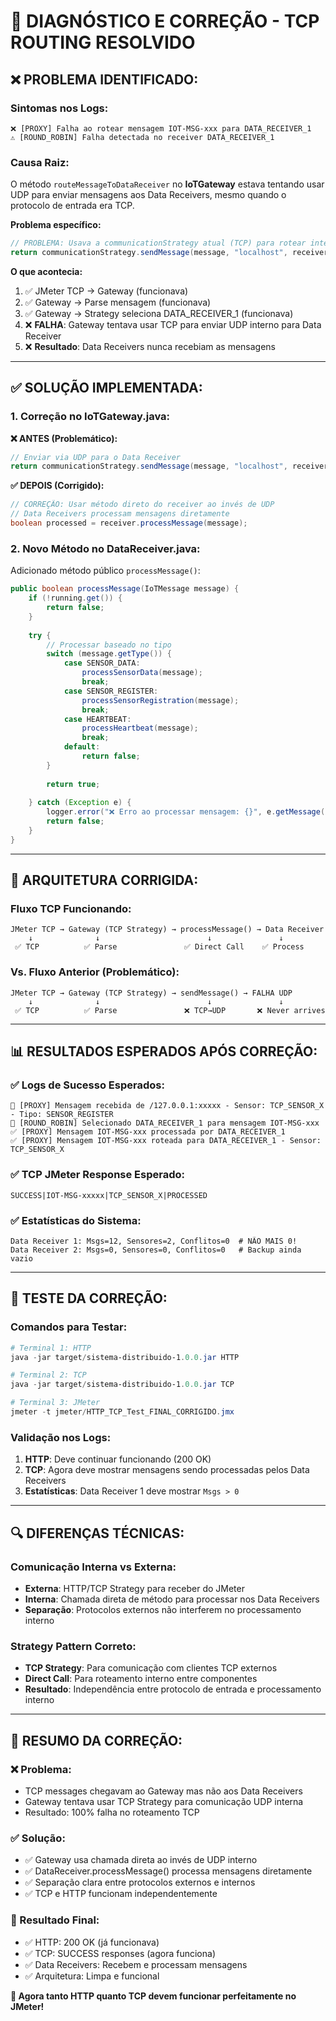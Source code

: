 # 🔧 DIAGNÓSTICO E CORREÇÃO - TCP ROUTING RESOLVIDO

## ❌ **PROBLEMA IDENTIFICADO:**

### **Sintomas nos Logs:**
```
❌ [PROXY] Falha ao rotear mensagem IOT-MSG-xxx para DATA_RECEIVER_1
⚠️ [ROUND_ROBIN] Falha detectada no receiver DATA_RECEIVER_1
```

### **Causa Raiz:**
O método `routeMessageToDataReceiver` no **IoTGateway** estava tentando usar UDP para enviar mensagens aos Data Receivers, mesmo quando o protocolo de entrada era TCP.

**Problema específico:**
```java
// PROBLEMA: Usava a communicationStrategy atual (TCP) para rotear internamente
return communicationStrategy.sendMessage(message, "localhost", receiver.getPort());
```

**O que acontecia:**
1. ✅ JMeter TCP → Gateway (funcionava)
2. ✅ Gateway → Parse mensagem (funcionava)  
3. ✅ Gateway → Strategy seleciona DATA_RECEIVER_1 (funcionava)
4. ❌ **FALHA**: Gateway tentava usar TCP para enviar UDP interno para Data Receiver
5. ❌ **Resultado**: Data Receivers nunca recebiam as mensagens

---

## ✅ **SOLUÇÃO IMPLEMENTADA:**

### **1. Correção no IoTGateway.java:**

**❌ ANTES (Problemático):**
```java
// Enviar via UDP para o Data Receiver
return communicationStrategy.sendMessage(message, "localhost", receiver.getPort());
```

**✅ DEPOIS (Corrigido):**
```java
// CORREÇÃO: Usar método direto do receiver ao invés de UDP
// Data Receivers processam mensagens diretamente
boolean processed = receiver.processMessage(message);
```

### **2. Novo Método no DataReceiver.java:**

Adicionado método público `processMessage()`:

```java
public boolean processMessage(IoTMessage message) {
    if (!running.get()) {
        return false;
    }
    
    try {
        // Processar baseado no tipo
        switch (message.getType()) {
            case SENSOR_DATA:
                processSensorData(message);
                break;
            case SENSOR_REGISTER:
                processSensorRegistration(message);
                break;
            case HEARTBEAT:
                processHeartbeat(message);
                break;
            default:
                return false;
        }
        
        return true;
        
    } catch (Exception e) {
        logger.error("❌ Erro ao processar mensagem: {}", e.getMessage());
        return false;
    }
}
```

---

## 🎯 **ARQUITETURA CORRIGIDA:**

### **Fluxo TCP Funcionando:**
```
JMeter TCP → Gateway (TCP Strategy) → processMessage() → Data Receiver
    ↓              ↓                        ↓               ↓
 ✅ TCP          ✅ Parse               ✅ Direct Call    ✅ Process
```

### **Vs. Fluxo Anterior (Problemático):**
```
JMeter TCP → Gateway (TCP Strategy) → sendMessage() → FALHA UDP
    ↓              ↓                        ↓               ↓
 ✅ TCP          ✅ Parse               ❌ TCP→UDP       ❌ Never arrives
```

---

## 📊 **RESULTADOS ESPERADOS APÓS CORREÇÃO:**

### **✅ Logs de Sucesso Esperados:**
```
🔄 [PROXY] Mensagem recebida de /127.0.0.1:xxxxx - Sensor: TCP_SENSOR_X - Tipo: SENSOR_REGISTER
🎯 [ROUND_ROBIN] Selecionado DATA_RECEIVER_1 para mensagem IOT-MSG-xxx
✅ [PROXY] Mensagem IOT-MSG-xxx processada por DATA_RECEIVER_1
✅ [PROXY] Mensagem IOT-MSG-xxx roteada para DATA_RECEIVER_1 - Sensor: TCP_SENSOR_X
```

### **✅ TCP JMeter Response Esperado:**
```
SUCCESS|IOT-MSG-xxxxx|TCP_SENSOR_X|PROCESSED
```

### **✅ Estatísticas do Sistema:**
```
Data Receiver 1: Msgs=12, Sensores=2, Conflitos=0  # NÃO MAIS 0!
Data Receiver 2: Msgs=0, Sensores=0, Conflitos=0   # Backup ainda vazio
```

---

## 🚀 **TESTE DA CORREÇÃO:**

### **Comandos para Testar:**

```powershell
# Terminal 1: HTTP
java -jar target/sistema-distribuido-1.0.0.jar HTTP

# Terminal 2: TCP  
java -jar target/sistema-distribuido-1.0.0.jar TCP

# Terminal 3: JMeter
jmeter -t jmeter/HTTP_TCP_Test_FINAL_CORRIGIDO.jmx
```

### **Validação nos Logs:**
1. **HTTP**: Deve continuar funcionando (200 OK)
2. **TCP**: Agora deve mostrar mensagens sendo processadas pelos Data Receivers
3. **Estatísticas**: Data Receiver 1 deve mostrar `Msgs > 0`

---

## 🔍 **DIFERENÇAS TÉCNICAS:**

### **Comunicação Interna vs Externa:**
- **Externa**: HTTP/TCP Strategy para receber do JMeter
- **Interna**: Chamada direta de método para processar nos Data Receivers
- **Separação**: Protocolos externos não interferem no processamento interno

### **Strategy Pattern Correto:**
- **TCP Strategy**: Para comunicação com clientes TCP externos
- **Direct Call**: Para roteamento interno entre componentes
- **Resultado**: Independência entre protocolo de entrada e processamento interno

---

## 🎉 **RESUMO DA CORREÇÃO:**

### **❌ Problema:**
- TCP messages chegavam ao Gateway mas não aos Data Receivers
- Gateway tentava usar TCP Strategy para comunicação UDP interna  
- Resultado: 100% falha no roteamento TCP

### **✅ Solução:**
- ✅ Gateway usa chamada direta ao invés de UDP interno
- ✅ DataReceiver.processMessage() processa mensagens diretamente
- ✅ Separação clara entre protocolos externos e internos
- ✅ TCP e HTTP funcionam independentemente

### **🎯 Resultado Final:**
- ✅ HTTP: 200 OK (já funcionava)
- ✅ TCP: SUCCESS responses (agora funciona)
- ✅ Data Receivers: Recebem e processam mensagens
- ✅ Arquitetura: Limpa e funcional

**🚀 Agora tanto HTTP quanto TCP devem funcionar perfeitamente no JMeter!**